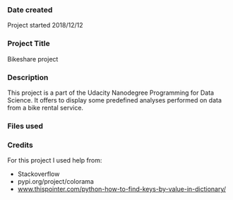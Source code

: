 ### Date created
Project started 2018/12/12

### Project Title
Bikeshare project

### Description
This project is a part of the Udacity Nanodegree Programming for Data Science.
It offers to display some predefined analyses performed on data from a bike rental service.

### Files used


### Credits
For this project I used help from:
 * Stackoverflow
 * pypi.org/project/colorama
 * www.thispointer.com/python-how-to-find-keys-by-value-in-dictionary/
